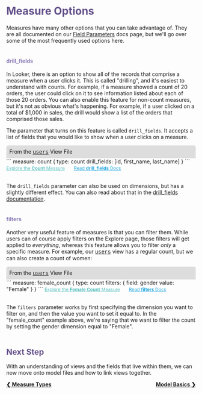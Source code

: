 <h1 style="color:rgb(100,81,138)">Measure Options</h1>

Measures have many other options that you can take advantage of. They are all documented on our [Field Parameters](https://docs.looker.com/reference/field-reference) docs page, but we'll go over some of the most frequently used options here.<br /><br />

<h4 style="color:rgb(141,127,185)">drill_fields</h4>

In Looker, there is an option to show all of the records that comprise a measure when a user clicks it. This is called "drilling", and it's easiest to understand with counts. For example, if a measure showed a count of 20 orders, the user could click on it to see information listed about each of those 20 orders. You can also enable this feature for non-count measures, but it's not as obvious what's happening. For example, if a user clicked on a total of $1,000 in sales, the drill would show a list of the orders that comprised those sales.

The parameter that turns on this feature is called `drill_fields`. It accepts a list of fields that you would like to show when a user clicks on a measure.

<div style="border-radius:5px 5px 0 0;padding:8px;background-color:rgb(221,221,221);">
 From the <a href="https://learn.looker.com/projects/e-commerce/files/users.view.lkml" style="font-family:Monaco,Menlo,Consolas,Courier New,monospace;">users</a> View File</a>
</div>
```
measure: count {
  type: count
  drill_fields: [id, first_name, last_name]
}
```
<a style="color:rgb(87,190,190);font-size:12px;margin-right:20px;" href="https://learn.looker.com/explore/e_commerce/users?qid=3IPYDe0Zt4rjaA5psUfn4c" target="_blank"><i class="fa fa-search"></i> Explore the <b>Count</b> Measure</a> <a style="color:rgb(32,165,222);font-size:12px;" href="https://docs.looker.com/reference/field-params/drill_fields" target="_blank"><i class="fa fa-file-text-o"></i> Read <b>drill_fields</b> Docs</a><br /><br />

The `drill_fields` parameter can also be used on dimensions, but has a slightly different effect. You can also read about that in the [drill_fields documentation](https://docs.looker.com/reference/field-params/drill_fields#drilling_into_dimensions).<br /><br />

<h4 style="color:rgb(141,127,185)">filters</h4>

Another very useful feature of measures is that you can filter them. While users can of course apply filters on the Explore page, those filters will get applied to *everything*, whereas this feature allows you to filter *only* a specific measure. For example, our <a href="https://learn.looker.com/projects/e-commerce/files/users.view.lkml" style="font-family:Monaco,Menlo,Consolas,Courier New,monospace;">users</a> view has a regular count, but we can also create a count of women:


<div style="border-radius:5px 5px 0 0;padding:8px;background-color:rgb(221,221,221);">
 From the <a href="https://learn.looker.com/projects/e-commerce/files/users.view.lkml" style="font-family:Monaco,Menlo,Consolas,Courier New,monospace;">users</a> View File</a>
</div>
```
measure: female_count {
  type: count
  filters: {
    field: gender
    value: "Female"
  }
}
```
<a style="color:rgb(87,190,190);font-size:12px;margin-right:20px;" href="https://learn.looker.com/explore/e_commerce/users?qid=iPeeFg0qUfF1ctAcO0s4XT" target="_blank"><i class="fa fa-search"></i> Explore the <b>Female Count</b> Measure</a> <a style="color:rgb(32,165,222);font-size:12px;" href="https://docs.looker.com/reference/field-params/filters" target="_blank"><i class="fa fa-file-text-o"></i> Read <b>filters</b> Docs</a><br /><br />

The `filters` parameter works by first specifying the dimension you want to filter on, and then the value you want to set it equal to. In the "female_count" example above, we're saying that we want to filter the count by setting the gender dimension equal to "Female".<br /><br />



<h2 style="color:rgb(100,81,138)">Next Step</h2>

With an understanding of views and the fields that live within them, we can now move onto model files and how to link views together.

<div style="float:left;font-weight:bold;">
  <a href="https://learn.looker.com/projects/e-commerce/files/09_measure_types.md">&#10094; Measure Types</a>
</div>

<div style="float:right;font-weight:bold;">
  <a href="https://learn.looker.com/projects/e-commerce/files/11_model_basics.md">Model Basics &#10095;</a>
</div>